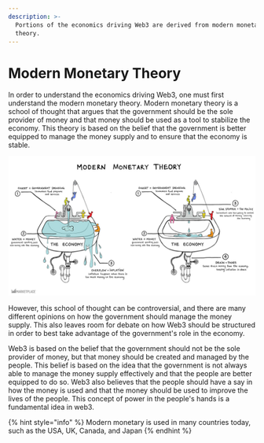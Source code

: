 ```yaml
---
description: >-
  Portions of the economics driving Web3 are derived from modern monetary
  theory.
---
```


# Modern Monetary Theory

In order to understand the economics driving Web3, one must first understand the modern monetary theory. Modern monetary theory is a school of thought that argues that the government should be the sole provider of money and that money should be used as a tool to stabilize the economy. This theory is based on the belief that the government is better equipped to manage the money supply and to ensure that the economy is stable.

![Illustration: Rose Conlon/Marketplace](../../../../.gitbook/assets/image.png)

However, this school of thought can be controversial, and there are many different opinions on how the government should manage the money supply. This also leaves room for debate on how Web3 should be structured in order to best take advantage of the government's role in the economy.

Web3 is based on the belief that the government should not be the sole provider of money, but that money should be created and managed by the people. This belief is based on the idea that the government is not always able to manage the money supply effectively and that the people are better equipped to do so. Web3 also believes that the people should have a say in how the money is used and that the money should be used to improve the lives of the people. This concept of power in the people's hands is a fundamental idea in web3.&#x20;

{% hint style="info" %}
Modern monetary is used in many countries today, such as the USA, UK, Canada, and Japan
{% endhint %}
